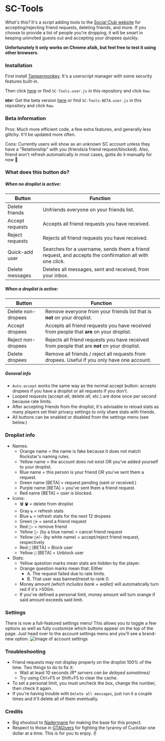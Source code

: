# SC-Tools

*What's this?* It's a script adding tools to the [Social Club website](https://socialclub.rockstargames.com/) for accepting/rejecting friend requests, deleting friends, and more. If you choose to provide a list of people you're dropping, it will be smart in keeping uninvited guests out and accepting your dropees quickly.

__Unfortunately it only works on Chrome afaik, but feel free to test it using other browsers.__

### Installation
First install [Tampermonkey](https://tampermonkey.net/?ext=dhdg&browser=chrome). It's a userscript manager with some security features built-in.

Then click [here](https://github.com/CAC27/SC-Tools/raw/master/SC-Tools.user.js) or find `SC-Tools.user.js` in this repository and click `Raw`.

**`NEW!`** Get the beta version [here](https://github.com/CAC27/SC-Tools/raw/master/SC-Tools-BETA.user.js) or find `SC-Tools-BETA.user.js` in this repository and click `Raw`.

### Beta information
Pros: Much more efficient code, a few extra features, and generally less glitchy. It'll be updated more often.

Cons: Currently users will show as an unknown SC account unless they have a "Relationship" with you (friends/a friend request/blocked). Also, friend won't refresh automatically in most cases, gotta do it manually for now 🤷

### What does this button do?
##### When no droplist is active:
Button | Function
-------|---------
Delete friends | Unfriends everyone on your friends list.
Accept requests | Accepts all friend requests you have received.
Reject requests | Rejects all friend requests you have received.
Quick-add user | Searches for a username, sends them a friend request, and accepts the confirmation all with one click.
Delete messages | Deletes all messages, sent and received, from your inbox.
##### When a droplist is active:
Button | Function
-------|---------
Delete non-dropees | Remove everyone from your friends list that is __not__ on your droplist.
Accept dropees | Accepts all friend requests you have received from people that __are__ on your droplist.
Reject non-dropees | Rejects all friend requests you have received from people that are __not__ on your droplist.
Delete dropees | Remove all friends / reject all requests from dropees. Useful if you only have one account.

##### General info
* `Auto-accept` works the same way as the normal accept button: accepts dropees if you have a droplist or all requests if you don't.
* Looped requests (accept *all*, delete *all*, etc.) are done once per second because rate limits.
* After accepting friends from the droplist, it's advisable to reload stats as many players set their privacy settings to only share stats with friends.
* All buttons can be enabled or disabled from the settings menu (see below.)

### Droplist info
* Names: 
  * Orange name = the name is fake because it does not match Rockstar's naming rules.
  * Yellow name = the account does not exist OR you've added yourself to your droplist.
  * Blue name = this person is your friend OR you've sent them a request.
  * Green name [BETA] = request pending (sent or received.)
  * Purple name [BETA] = you've sent them a friend request.
  * Red name [BETA] = user is blocked.
* Icons:
  * :wastebasket: **`🗑`** = delete from droplist
  * Gray **`↻`** = refresh stats
  * Blue **`↻`** = refresh stats for the next 12 dropees
  * Green **`👤+`** = send a friend request
  * Red **`👤-`** = remove friend
  * Yellow **`👤-`** (by a blue name) = cancel friend request
  * Yellow **`👤+`**/**`-`** (by white name) = accept/reject friend request, respectively
  * Red `🚫` [BETA] = Block user
  * Yellow `🚫` [BETA] = Unblock user
* Stats:
  * Yellow question marks mean stats are hidden by the player.
  * Orange question marks mean that: Either
    * A. The request failed due to rate limits.
    * B. That user was banned/reset to rank 0.
  * Money amount *(which includes bank + wallet)* will automatically turn red if it's >500m.
  * If you've defined a personal limit, money amount will turn orange if said amount exceeds said limit.

### Settings
There is now a full-featured settings menu! This allows you to toggle a few options as well as fully customize which buttons appear on the top of the page. Just head over to the account settings menu and you'll see a brand-new option. ![Image of account settings](https://i.imgur.com/mF6yL5S.png)

### Troubleshooting
* Friend requests may not display properly on the droplist 100% of the time. Two things to do to fix it:
  * Wait at least 10 seconds *(R\* servers can be delayed sometimes)*
  * Try using Ctrl+F5 or Shift+F5 to clear the cache.
* To set a personal limit, you must uncheck the box, change the number, then check it again.
* If you're having trouble with `Delete all messages`, just run it a couple times and it'll delete all of them eventually.

### Credits
* Big shoutout to [Nadermane](https://github.com/Nadermane) for making the base for this project.
* Respect to those in [GTAGivers](https://discord.gg/gtagivers) for fighting the tyranny of Cuckstar one dollar at a time. This is for you to enjoy. :v:
